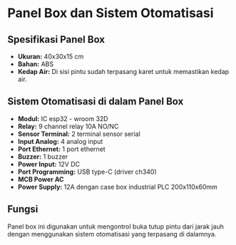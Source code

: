 # Panel Box dan Sistem Otomatisasi

## Spesifikasi Panel Box
- **Ukuran:** 40x30x15 cm
- **Bahan:** ABS
- **Kedap Air:** Di sisi pintu sudah terpasang karet untuk memastikan kedap air.

## Sistem Otomatisasi di dalam Panel Box
- **Modul:** IC esp32 - wroom 32D
- **Relay:** 9 channel relay 10A NO/NC
- **Sensor Terminal:** 2 terminal sensor serial
- **Input Analog:** 4 analog input
- **Port Ethernet:** 1 port ethernet
- **Buzzer:** 1 buzzer
- **Power Input:** 12V DC
- **Port Programming:** USB type-C (driver ch340)
- **MCB Power AC**
- **Power Supply:** 12A dengan case box industrial PLC 200x110x60mm

## Fungsi
Panel box ini digunakan untuk mengontrol buka tutup pintu dari jarak jauh dengan menggunakan sistem otomatisasi yang terpasang di dalamnya.
